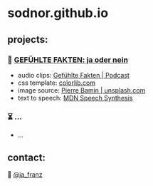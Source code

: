# sodnor.github.io  
## projects:  
### 🦎  [GEFÜHLTE FAKTEN: ja oder nein](../fakten)  
* audio clips: [Gefühlte Fakten | Podcast](https://gefuehltefakten.de)  
* css template: [colorlib.com](https://colorlib.com)  
* image source: [Pierre Bamin | unsplash.com](https://unsplash.com/photos/4ePxJT_ffKw)  
* text to speech: [MDN Speech Synthesis](https://developer.mozilla.org/en-US/docs/Web/API/SpeechSynthesisUtterance)
### ⏳ ...  
* ...
## contact:  
🐤  [@ja_franz](https://twitter.com/ja_franz "Twitter: @ja_franz")  
